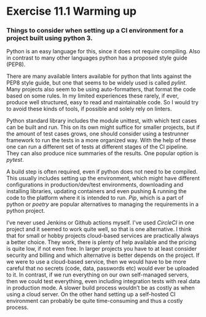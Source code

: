 # Exercise 11.1 Warming up

### Things to consider when setting up a CI environment for a project built using python 3.
Python is an easy language for this, since it does not require compiling. Also in contrast to many other languages python has a proposed style guide (PEP8).  

There are many available linters available for python that lints against the PEP8 style guide, but one that seems to be widely used is called *pylint*. Many projects also seem to be using auto-formatters, that format the code based on some rules. In my limited experiences these rarely, if ever, produce well structured, easy to read and maintainable code. So I would try to avoid these kinds of tools, if possible and solely rely on linters.  

Python standard library includes the module unittest, with which test cases can be built and run. This on its own might suffice for smaller projects, but if the amount of test cases grows, one should consider using a testrunner framework to run the tests in a more organized way. With the help of these one can run a different set of tests at different stages of the CI pipeline. They can also produce nice summaries of the results. One popular option is *pytest*.  

A build step is often required, even if python does not need to be compiled. This usually includes setting up the environment, which might have different configurations in production/dev/test environments, downloading and installing libraries, updating containers and even pushing & running the code to the platform where it is intended to run. *Pip*, which is a part of python or *poetry* are popular alternatives to managing the requirements in a python project.  

I’ve never used Jenkins or Github actions myself. I've used *CircleCI* in one project and it seemed to work quite well, so that is one alternative. I think that for small or hobby projects cloud-based services are practically always a better choice. They work, there is plenty of help available and the pricing is quite low, if not even free. In larger projects you have to at least consider security and billing and which alternative is better depends on the project. If we were to use a cloud-based service, then we would have to be more careful that no secrets (code, data, passwords etc) would ever be uploaded to it. In contrast, if we run everything on our own self-managed servers, then we could test everything, even including integration tests with real data in production mode. A slower build process wouldn’t be as costly as when using a cloud server. On the other hand setting up a self-hosted CI environment can probably be quite time-consuming and thus a costly process.  

